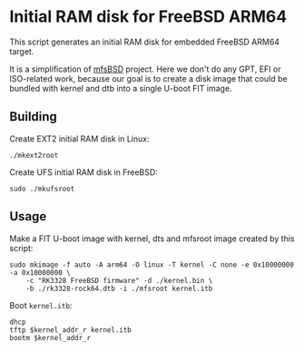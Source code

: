 # Initial RAM disk for FreeBSD ARM64

This script generates an initial RAM disk for embedded FreeBSD ARM64 target.

It is a simplification of [mfsBSD](http://mfsbsd.vx.sk) project. Here we don't do any GPT, EFI or ISO-related work, because our goal is to create a disk image that could be bundled with kernel and dtb into a single U-boot FIT image.

## Building

Create EXT2 initial RAM disk in Linux:

```
./mkext2root
```

Create UFS initial RAM disk in FreeBSD:

```
sudo ./mkufsroot
```

## Usage

Make a FIT U-boot image with kernel, dts and mfsroot image created by this script:

```
sudo mkimage -f auto -A arm64 -O linux -T kernel -C none -e 0x10000000 -a 0x10000000 \
    -c "RK3328 FreeBSD firmware" -d ./kernel.bin \
    -b ./rk3328-rock64.dtb -i ./mfsroot kernel.itb
```

Boot `kernel.itb`:

```
dhcp
tftp $kernel_addr_r kernel.itb
bootm $kernel_addr_r
```

